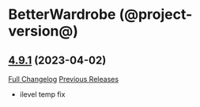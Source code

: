 # BetterWardrobe (@project-version@)

## [4.9.1](https://github.com/SLOKnightfall/BetterWardrobe/tree/4.9.1) (2023-04-02)
[Full Changelog](https://github.com/SLOKnightfall/BetterWardrobe/compare/4.9...4.9.1) [Previous Releases](https://github.com/SLOKnightfall/BetterWardrobe/releases)

- ilevel temp fix  
